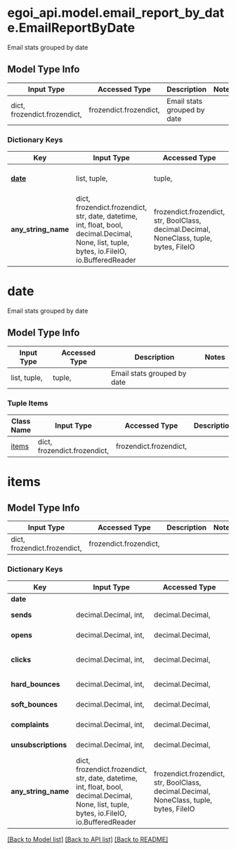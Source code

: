 # egoi_api.model.email_report_by_date.EmailReportByDate

Email stats grouped by date

## Model Type Info
Input Type | Accessed Type | Description | Notes
------------ | ------------- | ------------- | -------------
dict, frozendict.frozendict,  | frozendict.frozendict,  | Email stats grouped by date | 

### Dictionary Keys
Key | Input Type | Accessed Type | Description | Notes
------------ | ------------- | ------------- | ------------- | -------------
**[date](#date)** | list, tuple,  | tuple,  | Email stats grouped by date | [optional] 
**any_string_name** | dict, frozendict.frozendict, str, date, datetime, int, float, bool, decimal.Decimal, None, list, tuple, bytes, io.FileIO, io.BufferedReader | frozendict.frozendict, str, BoolClass, decimal.Decimal, NoneClass, tuple, bytes, FileIO | any string name can be used but the value must be the correct type | [optional]

# date

Email stats grouped by date

## Model Type Info
Input Type | Accessed Type | Description | Notes
------------ | ------------- | ------------- | -------------
list, tuple,  | tuple,  | Email stats grouped by date | 

### Tuple Items
Class Name | Input Type | Accessed Type | Description | Notes
------------- | ------------- | ------------- | ------------- | -------------
[items](#items) | dict, frozendict.frozendict,  | frozendict.frozendict,  |  | 

# items

## Model Type Info
Input Type | Accessed Type | Description | Notes
------------ | ------------- | ------------- | -------------
dict, frozendict.frozendict,  | frozendict.frozendict,  |  | 

### Dictionary Keys
Key | Input Type | Accessed Type | Description | Notes
------------ | ------------- | ------------- | ------------- | -------------
**date** |  |  | Date | [optional] 
**sends** | decimal.Decimal, int,  | decimal.Decimal,  | Total number of sent messages | [optional] 
**opens** | decimal.Decimal, int,  | decimal.Decimal,  | Total number of open messages | [optional] 
**clicks** | decimal.Decimal, int,  | decimal.Decimal,  | Total number of clicks in message | [optional] 
**hard_bounces** | decimal.Decimal, int,  | decimal.Decimal,  | Total number of hard bounces | [optional] 
**soft_bounces** | decimal.Decimal, int,  | decimal.Decimal,  | Total number of soft bounces | [optional] 
**complaints** | decimal.Decimal, int,  | decimal.Decimal,  | Total number of complaints | [optional] 
**unsubscriptions** | decimal.Decimal, int,  | decimal.Decimal,  | Total number of unsubscriptions | [optional] 
**any_string_name** | dict, frozendict.frozendict, str, date, datetime, int, float, bool, decimal.Decimal, None, list, tuple, bytes, io.FileIO, io.BufferedReader | frozendict.frozendict, str, BoolClass, decimal.Decimal, NoneClass, tuple, bytes, FileIO | any string name can be used but the value must be the correct type | [optional]

[[Back to Model list]](../../README.md#documentation-for-models) [[Back to API list]](../../README.md#documentation-for-api-endpoints) [[Back to README]](../../README.md)

